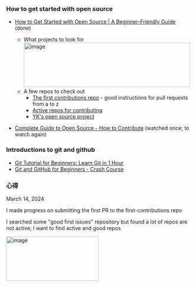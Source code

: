 ### How to get started with open source
- [How to Get Started with Open Source | A Beginner-Friendly Guide](https://www.youtube.com/watch?v=MkaIrwOlP6Y) (done)
  - What projects to look for  
    <img src="https://github.com/jennie-jd/learning-notes/assets/52141333/f75c7b4c-2900-4b57-aeb6-235638c62c22" width="450" height="120" alt="image">
  - A few repos to check out
    - [The first contributions repo](https://github.com/firstcontributions/first-contributions) - good instructions for pull requests from a to z
    - [Active repos for contributing](https://github.com/csdojo-defaang/active-repos-for-contributing)
    - [YK's open source project](https://github.com/ykdojo/defaang)

- [Complete Guide to Open Source - How to Contribute](https://www.youtube.com/watch?v=yzeVMecydCE) (watched once; to watch again)

### Introductions to git and github
- [Git Tutorial for Beginners: Learn Git in 1 Hour](https://www.youtube.com/watch?v=8JJ101D3knE)
- [Git and GitHub for Beginners - Crash Course](https://www.youtube.com/watch?v=RGOj5yH7evk)

### 心得
March 14, 2024

I made progress on submitting the first PR to the first-contributions repo

I searched some "good first issues" repository but found a lot of repos are not active; I want to find active and good repos 

<img src="https://github.com/jennie-jd/learning-notes/assets/52141333/e9658c69-cc92-41d5-b342-a0c128ddb0a2" width="250" height="120" alt="image">

